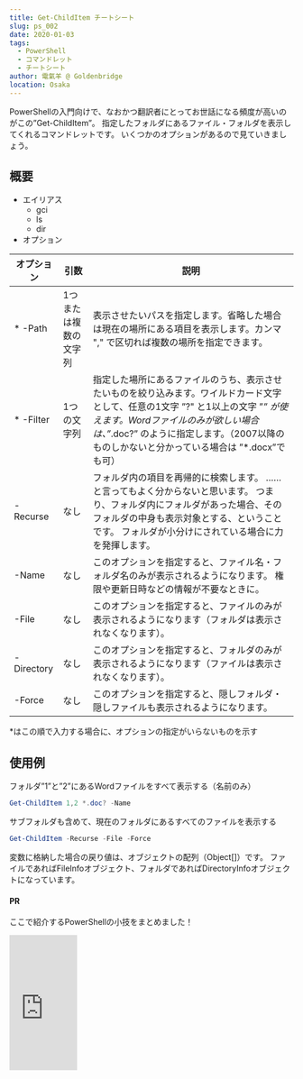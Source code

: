```yaml
---
title: Get-ChildItem チートシート
slug: ps_002
date: 2020-01-03
tags:
  - PowerShell
  - コマンドレット
  - チートシート
author: 電氣羊 @ Goldenbridge
location: Osaka
---
```


PowerShellの入門向けで、なおかつ翻訳者にとってお世話になる頻度が高いのがこの”Get-ChildItem”。
指定したフォルダにあるファイル・フォルダを表示してくれるコマンドレットです。
いくつかのオプションがあるので見ていきましょう。

## 概要
- エイリアス
  - gci
  - ls
  - dir
- オプション

| オプション | 引数 | 説明 |
|---|---|---|
| * -Path | 1つまたは複数の文字列 | 表示させたいパスを指定します。省略した場合は現在の場所にある項目を表示します。カンマ "," で区切れば複数の場所を指定できます。 |
| * -Filter | 1つの文字列 | 指定した場所にあるファイルのうち、表示させたいものを絞り込みます。ワイルドカード文字として、任意の1文字 ”?" と1以上の文字 ”*” が使えます。Wordファイルのみが欲しい場合は、”*.doc?” のように指定します。（2007以降のものしかないと分かっている場合は ”*.docx”でも可） |
| -Recurse | なし | フォルダ内の項目を再帰的に検索します。 ……と言ってもよく分からないと思います。 つまり、フォルダ内にフォルダがあった場合、そのフォルダの中身も表示対象とする、ということです。 フォルダが小分けにされている場合に力を発揮します。 |
| -Name | なし | このオプションを指定すると、ファイル名・フォルダ名のみが表示されるようになります。 権限や更新日時などの情報が不要なときに。 |
| -File | なし | このオプションを指定すると、ファイルのみが表示されるようになります（フォルダは表示されなくなります）。 |
| -Directory | なし | このオプションを指定すると、フォルダのみが表示されるようになります（ファイルは表示されなくなります）。|
| -Force | なし | このオプションを指定すると、隠しフォルダ・隠しファイルも表示されるようになります。|

*はこの順で入力する場合に、オプションの指定がいらないものを示す

## 使用例
フォルダ”1”と”2”にあるWordファイルをすべて表示する（名前のみ）

```powershell
Get-ChildItem 1,2 *.doc? -Name
```

サブフォルダも含めて、現在のフォルダにあるすべてのファイルを表示する

```powershell
Get-ChildItem -Recurse -File -Force
```

変数に格納した場合の戻り値は、オブジェクトの配列（Object[]）です。
ファイルであればFileInfoオブジェクト、フォルダであればDirectoryInfoオブジェクトになっています。

#### PR
ここで紹介するPowerShellの小技をまとめました！

<iframe style="width:120px;height:240px;" marginwidth="0" marginheight="0" scrolling="no" frameborder="0" src="https://rcm-fe.amazon-adsystem.com/e/cm?ref=qf_sp_asin_til&t=goldenbridg09-22&m=amazon&o=9&p=8&l=as1&IS1=1&detail=1&asins=B082VRMNXV&linkId=ebdec427fc8abb893ab395a7477eb814&bc1=000000&lt1=_blank&fc1=333333&lc1=0066c0&bg1=ffffff&f=ifr">
</iframe>

<link-to></link-to>